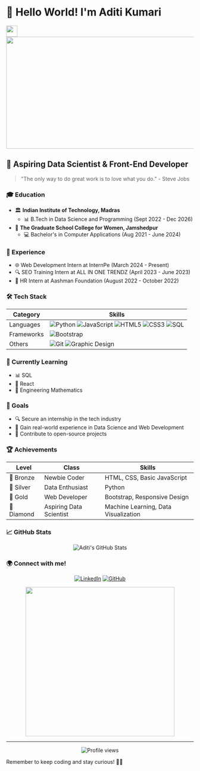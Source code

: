 # 👋 Hello World! I'm Aditi Kumari 
<img src="https://media.giphy.com/media/hvRJCLFzcasrR4ia7z/giphy.gif" width="30px">

<div align="center">
  <img src="https://media.giphy.com/media/L1R1tvI9svkIWwpVYr/giphy.gif" width="600" height="300"/>
</div>

## 🚀 Aspiring Data Scientist & Front-End Developer

> "The only way to do great work is to love what you do." - Steve Jobs

### 🎓 Education
- 🏛️ **Indian Institute of Technology, Madras**
  - 📊 B.Tech in Data Science and Programming (Sept 2022 - Dec 2026)
- 🏫 **The Graduate School College for Women, Jamshedpur**
  - 💻 Bachelor's in Computer Applications (Aug 2021 - June 2024)

### 💼 Experience
- 🌐 Web Development Intern at InternPe (March 2024 - Present)
- 🔍 SEO Training Intern at ALL IN ONE TRENDZ (April 2023 - June 2023)
- 👥 HR Intern at Aashman Foundation (August 2022 - October 2022)

### 🛠️ Tech Stack

<div align="center">

| Category | Skills |
|----------|--------|
| Languages | ![Python](https://img.shields.io/badge/-Python-3776AB?style=flat-square&logo=python&logoColor=white) ![JavaScript](https://img.shields.io/badge/-JavaScript-F7DF1E?style=flat-square&logo=javascript&logoColor=black) ![HTML5](https://img.shields.io/badge/-HTML5-E34F26?style=flat-square&logo=html5&logoColor=white) ![CSS3](https://img.shields.io/badge/-CSS3-1572B6?style=flat-square&logo=css3&logoColor=white) ![SQL](https://img.shields.io/badge/-SQL-4479A1?style=flat-square&logo=mysql&logoColor=white) |
| Frameworks | ![Bootstrap](https://img.shields.io/badge/-Bootstrap-7952B3?style=flat-square&logo=bootstrap&logoColor=white) |
| Others | ![Git](https://img.shields.io/badge/-Git-F05032?style=flat-square&logo=git&logoColor=white) ![Graphic Design](https://img.shields.io/badge/-Graphic%20Design-FF7F7F?style=flat-square&logo=adobe&logoColor=white) |

</div>

### 🌱 Currently Learning
- 📊 SQL
- 🎨 React
- 📐 Engineering Mathematics

### 🎯 Goals
- 🔍 Secure an internship in the tech industry
- 🚀 Gain real-world experience in Data Science and Web Development
- 🌟 Contribute to open-source projects

### 🏆 Achievements
<div align="center">

| Level | Class | Skills |
|-------|-------|--------|
| 🥉 Bronze | Newbie Coder | HTML, CSS, Basic JavaScript |
| 🥈 Silver | Data Enthusiast | Python |
| 🥇 Gold | Web Developer | Bootstrap, Responsive Design |
| 💎 Diamond | Aspiring Data Scientist | Machine Learning, Data Visualization |

</div>

### 📈 GitHub Stats

<div align="center">
  <img src="https://github-readme-stats.vercel.app/api?username=aditikumari27&show_icons=true&theme=radical" alt="Aditi's GitHub Stats" />
</div>

### 🌍 Connect with me!
<div align="center">
  
[![LinkedIn](https://img.shields.io/badge/-LinkedIn-0077B5?style=for-the-badge&logo=linkedin&logoColor=white)](https://www.linkedin.com/in/aditi-kumari27)
[![GitHub](https://img.shields.io/badge/-GitHub-181717?style=for-the-badge&logo=github&logoColor=white)](https://github.com/aditikumari27)

</div>

<div align="center">
  <img src="https://media.giphy.com/media/L8K62iTDkzGX6/giphy.gif" width="400" />
</div>

---

<div align="center">
  <img src="https://komarev.com/ghpvc/?username=aditikumari27&style=flat-square&color=blue" alt="Profile views"/>
</div>

Remember to keep coding and stay curious! 🚀✨
